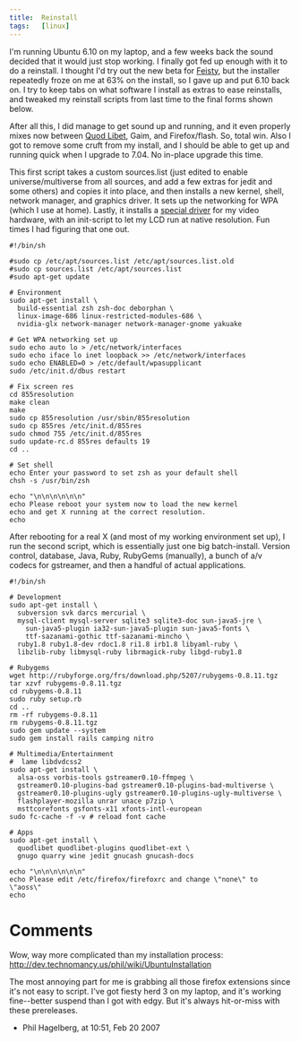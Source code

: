 ```yaml
---
title:  Reinstall
tags:   [linux]
---
```


I'm running Ubuntu 6.10 on my laptop, and a few weeks back the sound decided that it would just stop working. I finally got fed up enough with it to do a reinstall. I thought I'd try out the new beta for [Feisty][], but the installer repeatedly froze on me at 63% on the install, so I gave up and put 6.10 back on. I try to keep tabs on what software I install as extras to ease reinstalls, and tweaked my reinstall scripts from last time to the final forms shown below.

[Feisty]: http://cdimage.ubuntu.com/releases/feisty/herd-2/
After all this, I did manage to get sound up and running, and it even properly mixes now between [Quod Libet][], Gaim, and Firefox/flash. So, total win. Also I got to remove some cruft from my install, and I should be able to get up and running quick when I upgrade to 7.04. No in-place upgrade this time.

This first script takes a custom sources.list (just edited to enable universe/multiverse from all sources, and add a few extras for jedit and some others) and copies it into place, and then installs a new kernel, shell, network manager, and graphics driver. It sets up the networking for WPA (which I use at home). Lastly, it installs a [special driver][] for my video hardware, with an init-script to let my LCD run at native resolution. Fun times I had figuring that one out.

[Quod Libet]: http://www.sacredchao.net/quodlibet
[special driver]: http://perso.orange.fr/apoirier/

    #!/bin/sh

    #sudo cp /etc/apt/sources.list /etc/apt/sources.list.old
    #sudo cp sources.list /etc/apt/sources.list
    #sudo apt-get update

    # Environment
    sudo apt-get install \
      build-essential zsh zsh-doc deborphan \
      linux-image-686 linux-restricted-modules-686 \
      nvidia-glx network-manager network-manager-gnome yakuake

    # Get WPA networking set up
    sudo echo auto lo > /etc/network/interfaces
    sudo echo iface lo inet loopback >> /etc/network/interfaces
    sudo echo ENABLED=0 > /etc/default/wpasupplicant
    sudo /etc/init.d/dbus restart

    # Fix screen res
    cd 855resolution
    make clean
    make
    sudo cp 855resolution /usr/sbin/855resolution
    sudo cp 855res /etc/init.d/855res
    sudo chmod 755 /etc/init.d/855res
    sudo update-rc.d 855res defaults 19
    cd ..

    # Set shell
    echo Enter your password to set zsh as your default shell
    chsh -s /usr/bin/zsh

    echo "\n\n\n\n\n\n"
    echo Please reboot your system now to load the new kernel
    echo and get X running at the correct resolution.
    echo

After rebooting for a real X (and most of my working environment set up), I run the second script, which is essentially just one big batch-install. Version control, database, Java, Ruby, RubyGems (manually), a bunch of a/v codecs for gstreamer, and then a handful of actual applications.

    #!/bin/sh

    # Development
    sudo apt-get install \
      subversion svk darcs mercurial \
      mysql-client mysql-server sqlite3 sqlite3-doc sun-java5-jre \
        sun-java5-plugin ia32-sun-java5-plugin sun-java5-fonts \
        ttf-sazanami-gothic ttf-sazanami-mincho \
      ruby1.8 ruby1.8-dev rdoc1.8 ri1.8 irb1.8 libyaml-ruby \
      libzlib-ruby libmysql-ruby librmagick-ruby libgd-ruby1.8

    # Rubygems
    wget http://rubyforge.org/frs/download.php/5207/rubygems-0.8.11.tgz
    tar xzvf rubygems-0.8.11.tgz
    cd rubygems-0.8.11
    sudo ruby setup.rb
    cd ..
    rm -rf rubygems-0.8.11
    rm rubygems-0.8.11.tgz
    sudo gem update --system
    sudo gem install rails camping nitro

    # Multimedia/Entertainment
    #  lame libdvdcss2
    sudo apt-get install \
      alsa-oss vorbis-tools gstreamer0.10-ffmpeg \
      gstreamer0.10-plugins-bad gstreamer0.10-plugins-bad-multiverse \
      gstreamer0.10-plugins-ugly gstreamer0.10-plugins-ugly-multiverse \
      flashplayer-mozilla unrar unace p7zip \
      msttcorefonts gsfonts-x11 xfonts-intl-european
    sudo fc-cache -f -v # reload font cache

    # Apps
    sudo apt-get install \
      quodlibet quodlibet-plugins quodlibet-ext \
      gnugo quarry wine jedit gnucash gnucash-docs

    echo "\n\n\n\n\n\n"
    echo Please edit /etc/firefox/firefoxrc and change \"none\" to \"aoss\"
    echo

# Comments

Wow, way more complicated than my installation process: http://dev.technomancy.us/phil/wiki/UbuntuInstallation

The most annoying part for me is grabbing all those firefox extensions since it's not easy to script. I've got fiesty herd 3 on my laptop, and it's working fine--better suspend than I got with edgy. But it's always hit-or-miss with these prereleases.

- Phil Hagelberg, at 10:51, Feb 20 2007

